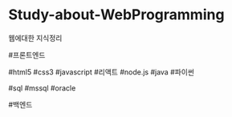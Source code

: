 # Study-about-WebProgramming
웹에대한 지식정리 

#프론트엔드

#html5
#css3
#javascript
#리액트
#node.js
#java
#파이썬

#sql
#mssql
#oracle

#백엔드
